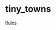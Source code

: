 # tiny_towns

[Rules](https://www.dropbox.com/scl/fi/amp4kpfr0norf88mwd3bg/tiny-towns.pdf?rlkey=1wmek61dtl9tr0tc56hlfgnf5&dl=0)
